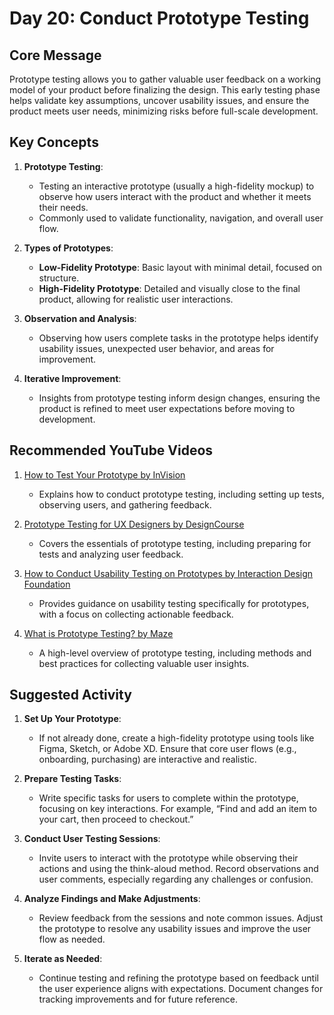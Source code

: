 # Day 20: Conduct Prototype Testing

## Core Message
Prototype testing allows you to gather valuable user feedback on a working model of your product before finalizing the design. This early testing phase helps validate key assumptions, uncover usability issues, and ensure the product meets user needs, minimizing risks before full-scale development.

## Key Concepts
1. **Prototype Testing**:
   - Testing an interactive prototype (usually a high-fidelity mockup) to observe how users interact with the product and whether it meets their needs.
   - Commonly used to validate functionality, navigation, and overall user flow.

2. **Types of Prototypes**:
   - **Low-Fidelity Prototype**: Basic layout with minimal detail, focused on structure.
   - **High-Fidelity Prototype**: Detailed and visually close to the final product, allowing for realistic user interactions.

3. **Observation and Analysis**:
   - Observing how users complete tasks in the prototype helps identify usability issues, unexpected user behavior, and areas for improvement.

4. **Iterative Improvement**:
   - Insights from prototype testing inform design changes, ensuring the product is refined to meet user expectations before moving to development.

## Recommended YouTube Videos
1. [How to Test Your Prototype by InVision](https://www.youtube.com/watch?v=5Nz8vM2VsNE)
   - Explains how to conduct prototype testing, including setting up tests, observing users, and gathering feedback.

2. [Prototype Testing for UX Designers by DesignCourse](https://www.youtube.com/watch?v=SXFEH-4Tgso)
   - Covers the essentials of prototype testing, including preparing for tests and analyzing user feedback.

3. [How to Conduct Usability Testing on Prototypes by Interaction Design Foundation](https://www.youtube.com/watch?v=ZfAKMs4ZJjY)
   - Provides guidance on usability testing specifically for prototypes, with a focus on collecting actionable feedback.

4. [What is Prototype Testing? by Maze](https://www.youtube.com/watch?v=swFYw9PZnOw)
   - A high-level overview of prototype testing, including methods and best practices for collecting valuable user insights.

## Suggested Activity
1. **Set Up Your Prototype**:
   - If not already done, create a high-fidelity prototype using tools like Figma, Sketch, or Adobe XD. Ensure that core user flows (e.g., onboarding, purchasing) are interactive and realistic.

2. **Prepare Testing Tasks**:
   - Write specific tasks for users to complete within the prototype, focusing on key interactions. For example, “Find and add an item to your cart, then proceed to checkout.”

3. **Conduct User Testing Sessions**:
   - Invite users to interact with the prototype while observing their actions and using the think-aloud method. Record observations and user comments, especially regarding any challenges or confusion.

4. **Analyze Findings and Make Adjustments**:
   - Review feedback from the sessions and note common issues. Adjust the prototype to resolve any usability issues and improve the user flow as needed.

5. **Iterate as Needed**:
   - Continue testing and refining the prototype based on feedback until the user experience aligns with expectations. Document changes for tracking improvements and for future reference.
